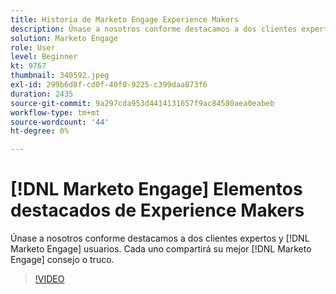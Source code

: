 ```yaml
---
title: Historia de Marketo Engage Experience Makers
description: Únase a nosotros conforme destacamos a dos clientes expertos y [!DNL Marketo Engage] usuarios. Cada uno compartirá su mejor [!DNL Marketo Engage] consejo o truco.
solution: Marketo Engage
role: User
level: Beginner
kt: 9767
thumbnail: 340592.jpeg
exl-id: 299b6d8f-cd0f-40f0-9225-c399daa873f6
duration: 2435
source-git-commit: 9a297cda953d4414131657f9ac84580aea0eabeb
workflow-type: tm+mt
source-wordcount: '44'
ht-degree: 0%

---
```


# [!DNL Marketo Engage] Elementos destacados de Experience Makers

Únase a nosotros conforme destacamos a dos clientes expertos y [!DNL Marketo Engage] usuarios. Cada uno compartirá su mejor [!DNL Marketo Engage] consejo o truco.

>[!VIDEO](https://video.tv.adobe.com/v/340592/?quality=12&learn=on)
